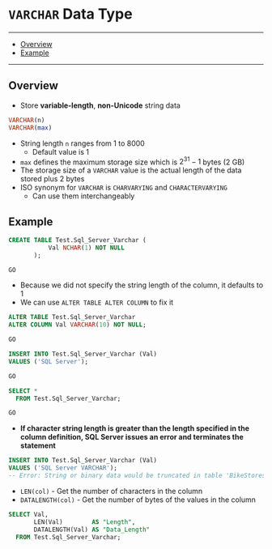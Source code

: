 # `VARCHAR` Data Type

---

- [Overview](#overview)
- [Example](#example)

---

## Overview

- Store **variable-length**, **non-Unicode** string data

```sql
VARCHAR(n)
VARCHAR(max)
```

- String length `n` ranges from 1 to 8000
  - Default value is 1
- `max` defines the maximum storage size which is $2^{31}-1$ bytes (2 GB)
- The storage size of a `VARCHAR` value is the actual length of the data stored plus 2 bytes
- ISO synonym for `VARCHAR` is `CHARVARYING` and `CHARACTERVARYING`
  - Can use them interchangeably

## Example

```sql
CREATE TABLE Test.Sql_Server_Varchar (
           Val NCHAR(1) NOT NULL
       );

GO
```

- Because we did not specify the string length of the  column, it defaults to 1
- We can use `ALTER TABLE ALTER COLUMN` to fix it

```sql
ALTER TABLE Test.Sql_Server_Varchar
ALTER COLUMN Val VARCHAR(10) NOT NULL;

GO

INSERT INTO Test.Sql_Server_Varchar (Val)
VALUES ('SQL Server');

GO

SELECT *
  FROM Test.Sql_Server_Varchar;

GO
```

- **If character string length is greater than the length specified in the column definition, SQL Server issues an error and terminates the statement**

```sql
INSERT INTO Test.Sql_Server_Varchar (Val)
VALUES ('SQL Server VARCHAR');
-- Error: String or binary data would be truncated in table 'BikeStores.Test.Sql_Server_Varchar', column 'Val'. Truncated value: 'SQL Server'.
```

- `LEN(col)` - Get the number of characters in the column
- `DATALENGTH(col)` - Get the number of bytes of the values in the column

```sql
SELECT Val,
       LEN(Val)        AS "Length",
       DATALENGTH(Val) AS "Data_Length"
  FROM Test.Sql_Server_Varchar;
```
